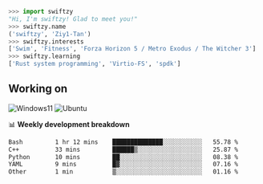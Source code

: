 ```python
>>> import swiftzy
"Hi, I'm swiftzy! Glad to meet you!"
>>> swiftzy.name
('swiftzy', 'Ziy1-Tan')
>>> swiftzy.interests
['Swim', 'Fitness', 'Forza Horizon 5 / Metro Exodus / The Witcher 3']
>>> swiftzy.learning
['Rust system programming', 'Virtio-FS', 'spdk']
```

## Working on

![Windows11](https://img.shields.io/badge/Windows%2011-00adef?style=flat-square&logo=windows&logoColor=ffffff)
![Ubuntu](https://img.shields.io/badge/Ubuntu%20(WSL)-dd4814?style=flat-square&logo=ubuntu&logoColor=ffffff)

📊 **Weekly development breakdown**
<!--START_SECTION:waka-->

```txt
Bash         1 hr 12 mins    ██████████████░░░░░░░░░░░   55.78 %
C++          33 mins         ██████▒░░░░░░░░░░░░░░░░░░   25.87 %
Python       10 mins         ██░░░░░░░░░░░░░░░░░░░░░░░   08.38 %
YAML         9 mins          █▓░░░░░░░░░░░░░░░░░░░░░░░   07.16 %
Other        1 min           ▒░░░░░░░░░░░░░░░░░░░░░░░░   01.16 %
```

<!--END_SECTION:waka-->
